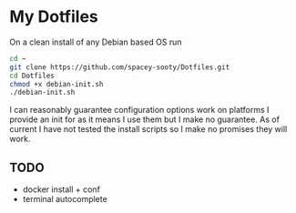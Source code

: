 # My Dotfiles
On a clean install of any Debian based OS run 
```sh
cd ~
git clone https://github.com/spacey-sooty/Dotfiles.git
cd Dotfiles
chmod +x debian-init.sh
./debian-init.sh
```
I can reasonably guarantee configuration options work on platforms I provide an init for as it means I use them but I make no guarantee.
As of current I have not tested the install scripts so I make no promises they will work. 

## TODO
- docker install + conf
- terminal autocomplete
